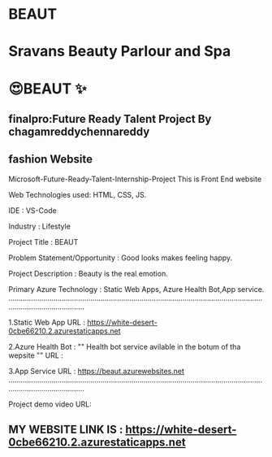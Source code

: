 # BEAUT
# Sravans Beauty Parlour and Spa
# 😍BEAUT  ✨
## finalpro:Future Ready Talent Project By chagamreddychennareddy
##  fashion Website

Microsoft-Future-Ready-Talent-Internship-Project This is Front End website

Web Technologies used: HTML, CSS, JS.

IDE           : VS-Code

Industry      : Lifestyle

Project Title :  BEAUT

Problem Statement/Opportunity : Good looks makes feeling happy.

Project Description           :  Beauty is the real emotion.

Primary Azure Technology      :  Static Web Apps, Azure Health Bot,App service.
.................................................................................................................................................................

1.Static Web App URL : https://white-desert-0cbe66210.2.azurestaticapps.net

2.Azure Health Bot : "" Health bot service avilable in the botum of tha wepsite "" URL : 

3.App Service URL : https://beaut.azurewebsites.net
.................................................................................................................................................................


Project demo video URL:  



## MY WEBSITE LINK IS : https://white-desert-0cbe66210.2.azurestaticapps.net
